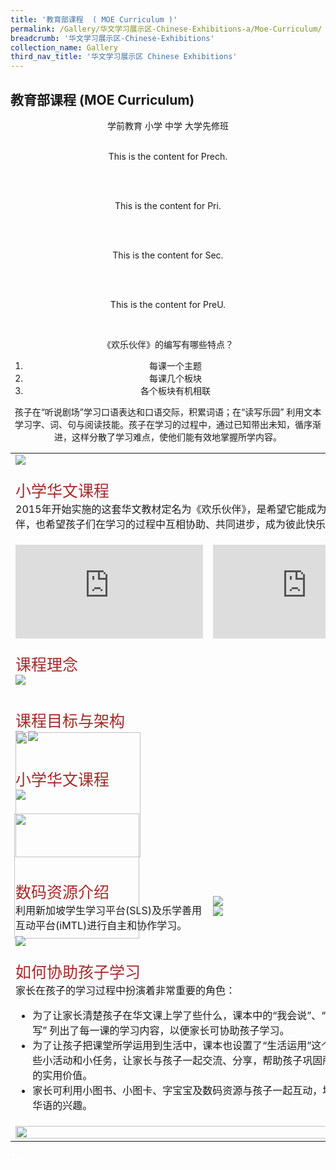 ```yaml
---
title: '教育部课程  ( MOE Curriculum )'
permalink: /Gallery/华文学习展示区-Chinese-Exhibitions-a/Moe-Curriculum/
breadcrumb: '华文学习展示区-Chinese-Exhibitions'
collection_name: Gallery
third_nav_title: '华文学习展示区 Chinese Exhibitions'
---
```


##  	教育部课程  (MOE Curriculum)
<html>
<body>
<style>

 .tab img{
   width: 80%;
 }
  </style>
<div style="margin-top:auto;margin-bottom:auto;text-align:center;">
<div class="tab">
  <a href="#Prech"><div style="display:inline-block;" class="btnClass">学前教育</div></a>
  <a href="#Pri"><div style="display:inline-block;" class="btnClass">小学</div></a>
  <a href="#Sec"><div style="display:inline-block;" class="btnClass">中学</div></a>
  <a href="#PreU"><div style="display:inline-block;" class="btnClass">大学先修班</div></a><br/>
 <div id="Prech"><br/>
<p>This is the content for Prech.</p><br/>
</div>
<div id="Pri"><br/>
<p>This is the content for Pri.</p><br/>
</div>
<div id="Sec"><br/>
<p>This is the content for Sec.</p><br/>
</div>
<div id="PreU"><br/>
<p>This is the content for PreU.</p><br/>
</div>
</div>

<div id="Pri" style="display:block;">
<table>
<tr><td colspan="2"><img src="/images/CL-Primary-Header.JPG"></td></tr>
 <tr><td colspan="2"><p><span style="color:#A52A2A;font-size:25px"> 小学华文课程 </span><br/>
  2015年开始实施的这套华文教材定名为《欢乐伙伴》，是希望它能成为孩子们的学习良伴，也希望孩子们在学习的过程中互相协助、共同进步，成为彼此快乐学习的好伙伴。
</p></td></tr>
 <tr>
  <p>
   <td> 
  <iframe src="https://www.youtube.com/embed/M5BPpRfkbO8" frameborder="0" allow="accelerometer; autoplay; encrypted-media; gyroscope; picture-in-picture" allowfullscreen></iframe></td> 
  <td>
  <iframe src="https://www.youtube.com/embed/M5BPpRfkbO8" frameborder="0" allow="accelerometer; autoplay; encrypted-media; gyroscope; picture-in-picture" allowfullscreen></iframe></td>
  </p>
 </tr>
 <tr><td colspan="2"><p><span style="color:#A52A2A;font-size:25px">课程理念 </span><br />
 <img src="/images/CL-Primary-Curriculum-Philosophy.PNG">
 </p>
 </td></tr>
 <tr><td colspan="2"><p><span style="color:#A52A2A;font-size:25px">课程目标与架构 </span><br />
 <img src="/images/Picture3.png">
 <img src="/images/Picture4.png">
 <tr><td colspan="2">
 <p> <span style="color:#A52A2A;font-size:25px"> 小学华文课程 </span><br />
  <img src="/images/CL-Primary-Curriculum-Textbook.PNG"></td></tr>
    《欢乐伙伴》的编写有哪些特点？
    <ol>
     <li>每课一个主题</li>
     <li>每课几个板块</li>
     <li>各个板块有机相联</li>
    </ol>
    孩子在“听说剧场”学习口语表达和口语交际，积累词语；在“读写乐园” 利用文本学习字、词、句与阅读技能。孩子在学习的过程中，通过已知带出未知，循序渐进，这样分散了学习难点，使他们能有效地掌握所学内容。
 </p></td>
 <td><img src="/images/Picture6.png" style="margin-bottom :-100px; width:200px; margin-left:-2px;">
 <img src="/images/Picture7.png" style="margin-top:-230px; width:200px; margin-right:1px;" >
</td></tr>
 <tr><td><span style="color:#A52A2A;font-size:25px">数码资源介绍 </span><br/>利用新加坡学生学习平台(SLS)及乐学善用互动平台(iMTL)进行自主和协作学习。</td> <td><img src="/images/Slid8-1.png"><br/> <img src="/images/slide8-2.png"></td></tr>
 <tr><td colspan="2"><img src="/images/Picture2.png"></td></tr>
 <tr><td colspan="2">
 <p> <span style="color:#A52A2A;font-size:25px"> 如何协助孩子学习</span>
    <br/>家长在孩子的学习过程中扮演着非常重要的角色：
    <ul>
     <li>为了让家长清楚孩子在华文课上学了些什么，课本中的“我会说”、“我会认”与“我会写” 列出了每一课的学习内容，以便家长可协助孩子学习。</li>
     <li>为了让孩子把课堂所学运用到生活中，课本也设置了“生活运用”这个板块。通过一些小活动和小任务，让家长与孩子一起交流、分享，帮助孩子巩固所学，感受语言的实用价值。</li>
     <li>家长可利用小图书、小图卡、字宝宝及数码资源与孩子一起互动，培养孩子对华文华语的兴趣。</li>
    </ul>
 </p></td></tr>
 <tr><td colspan="2"><img style="width:100%" src="/images/footerBanner.png"></td></tr>
</table>
</div>

</div>


<div class="btntop"><a href="#top" style="text-decoration:none;"><span style="color:white"><b>Top</b></span></a></div>

